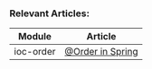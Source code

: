 ### Relevant Articles: 

Module | Article
--|--
ioc-order | [@Order in Spring](http://www.baeldung.com/spring-order)